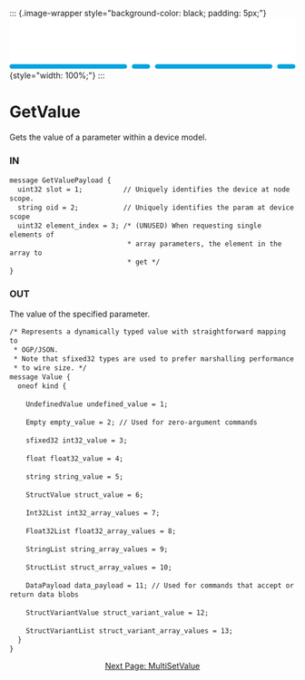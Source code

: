 ::: {.image-wrapper style="background-color: black; padding: 5px;"}
![Catena Logo](images/Catena%20Logo_PMS2191%20&%20White.png){style="width: 100%;"}
:::

# GetValue
Gets the value of a parameter within a device model.

### IN
```
message GetValuePayload {
  uint32 slot = 1;          // Uniquely identifies the device at node scope.
  string oid = 2;           // Uniquely identifies the param at device scope
  uint32 element_index = 3; /* (UNUSED) When requesting single elements of
                             * array parameters, the element in the array to
                             * get */
}
```

### OUT
The value of the specified parameter.
```
/* Represents a dynamically typed value with straightforward mapping to
 * OGP/JSON.
 * Note that sfixed32 types are used to prefer marshalling performance
 * to wire size. */
message Value {
  oneof kind {

    UndefinedValue undefined_value = 1;

    Empty empty_value = 2; // Used for zero-argument commands

    sfixed32 int32_value = 3;

    float float32_value = 4;

    string string_value = 5;

    StructValue struct_value = 6;

    Int32List int32_array_values = 7;

    Float32List float32_array_values = 8;

    StringList string_array_values = 9;

    StructList struct_array_values = 10;

    DataPayload data_payload = 11; // Used for commands that accept or return data blobs

    StructVariantValue struct_variant_value = 12;

    StructVariantList struct_variant_array_values = 13;
  }
}
```

<div style="text-align: center">

[Next Page: MultiSetValue](MultiSetValue.html)

</div>